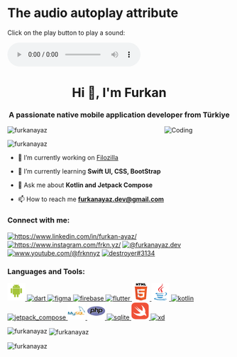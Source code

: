 <!DOCTYPE html>
<html>
<body>

<h1>The audio autoplay attribute</h1>

<p>Click on the play button to play a sound:</p>

<audio controls autoplay>
  <source src="https://filozilla.com/for_me/Unknown%20Brain%20x%20Rival%20-%20Control%20%28ft.%20Jex%29%20%5BLyric%20Video%5D.mp3" type="audio/mpeg">
</audio>

</body>
</html>

<h1 align="center">Hi 👋, I'm Furkan</h1>
<h3 align="center">A passionate native mobile application developer from Türkiye</h3>
<img align="right" alt="Coding" width="150" src="https://filozilla.com/for_me/coding.gif">

<p align="left"> <img src="https://komarev.com/ghpvc/?username=furkanayaz&label=Profile%20views&color=0e75b6&style=flat" alt="furkanayaz" /> </p>

<p align="left"> <a><img src="https://github-profile-trophy.vercel.app/?username=furkanayaz" alt="furkanayaz" /></a> </p>

- 🔭 I’m currently working on [Filozilla](https://medium.com/@furkanayaz.dev/filozilla-hakkında-58092b80e5a2)

- 🌱 I’m currently learning **Swift UI, CSS, BootStrap**

- 💬 Ask me about **Kotlin and Jetpack Compose**

- 📫 How to reach me **furkanayaz.dev@gmail.com**

<h3 align="left">Connect with me:</h3>
<p align="left">
<a href="https://linkedin.com/in/https://www.linkedin.com/in/furkan-ayaz/" target="blank"><img align="center" src="https://raw.githubusercontent.com/rahuldkjain/github-profile-readme-generator/master/src/images/icons/Social/linked-in-alt.svg" alt="https://www.linkedin.com/in/furkan-ayaz/" height="30" width="40" /></a>
<a href="https://instagram.com/https://www.instagram.com/frkn.yz/" target="blank"><img align="center" src="https://raw.githubusercontent.com/rahuldkjain/github-profile-readme-generator/master/src/images/icons/Social/instagram.svg" alt="https://www.instagram.com/frkn.yz/" height="30" width="40" /></a>
<a href="https://medium.com/@furkanayaz.dev" target="blank"><img align="center" src="https://raw.githubusercontent.com/rahuldkjain/github-profile-readme-generator/master/src/images/icons/Social/medium.svg" alt="@furkanayaz.dev" height="30" width="40" /></a>
<a href="https://www.youtube.com/c/www.youtube.com/@frknnyz" target="blank"><img align="center" src="https://raw.githubusercontent.com/rahuldkjain/github-profile-readme-generator/master/src/images/icons/Social/youtube.svg" alt="www.youtube.com/@frknnyz" height="30" width="40" /></a>
<a href="https://discord.gg/#3134" target="blank"><img align="center" src="https://raw.githubusercontent.com/rahuldkjain/github-profile-readme-generator/master/src/images/icons/Social/discord.svg" alt="destroyer#3134" height="30" width="40" /></a>
</p>

<h3 align="left">Languages and Tools:</h3>
<p align="left"> <a href="https://developer.android.com" target="_blank" rel="noreferrer"> <img src="https://raw.githubusercontent.com/devicons/devicon/master/icons/android/android-original-wordmark.svg" alt="android" width="40" height="40"/> </a> <a href="https://dart.dev" target="_blank" rel="noreferrer"> <img src="https://www.vectorlogo.zone/logos/dartlang/dartlang-icon.svg" alt="dart" width="40" height="40"/> </a> <a href="https://www.figma.com/" target="_blank" rel="noreferrer"> <img src="https://www.vectorlogo.zone/logos/figma/figma-icon.svg" alt="figma" width="40" height="40"/> </a> <a href="https://firebase.google.com/" target="_blank" rel="noreferrer"> <img src="https://www.vectorlogo.zone/logos/firebase/firebase-icon.svg" alt="firebase" width="40" height="40"/> </a> <a href="https://flutter.dev" target="_blank" rel="noreferrer"> <img src="https://www.vectorlogo.zone/logos/flutterio/flutterio-icon.svg" alt="flutter" width="40" height="40"/> </a> <a href="https://www.w3.org/html/" target="_blank" rel="noreferrer"> <img src="https://raw.githubusercontent.com/devicons/devicon/master/icons/html5/html5-original-wordmark.svg" alt="html5" width="40" height="40"/> </a> <a href="https://www.java.com" target="_blank" rel="noreferrer"> <img src="https://raw.githubusercontent.com/devicons/devicon/master/icons/java/java-original.svg" alt="java" width="40" height="40"/> </a> <a href="https://kotlinlang.org" target="_blank" rel="noreferrer"> <img src="https://www.vectorlogo.zone/logos/kotlinlang/kotlinlang-icon.svg" alt="kotlin" width="40" height="40"/> </a> <a href="https://kotlinlang.org" target="_blank" rel="noreferrer"> <img src="https://filozilla.com/for_me/jetpack.png" alt="jetpack_compose" width="40" height="40"/> </a> <a href="https://www.mysql.com/" target="_blank" rel="noreferrer"> <img src="https://raw.githubusercontent.com/devicons/devicon/master/icons/mysql/mysql-original-wordmark.svg" alt="mysql" width="40" height="40"/> </a> <a href="https://www.php.net" target="_blank" rel="noreferrer"> <img src="https://raw.githubusercontent.com/devicons/devicon/master/icons/php/php-original.svg" alt="php" width="40" height="40"/> </a> <a href="https://www.sqlite.org/" target="_blank" rel="noreferrer"> <img src="https://www.vectorlogo.zone/logos/sqlite/sqlite-icon.svg" alt="sqlite" width="40" height="40"/> </a> <a href="https://developer.apple.com/swift/" target="_blank" rel="noreferrer"> <img src="https://raw.githubusercontent.com/devicons/devicon/master/icons/swift/swift-original.svg" alt="swift" width="40" height="40"/> </a> <a href="https://www.adobe.com/products/xd.html" target="_blank" rel="noreferrer"> <img src="https://cdn.worldvectorlogo.com/logos/adobe-xd.svg" alt="xd" width="40" height="40"/> </a> </p>

<p><img align="left" src="https://github-readme-stats.vercel.app/api/top-langs?username=furkanayaz&show_icons=true&locale=en&layout=compact" alt="furkanayaz" /></p>

<p>&nbsp;<img align="center" src="https://github-readme-stats.vercel.app/api?username=furkanayaz&show_icons=true&locale=en" alt="furkanayaz" /></p>

<p><img align="center" src="https://github-readme-streak-stats.herokuapp.com/?user=furkanayaz&" alt="furkanayaz" /></p>

